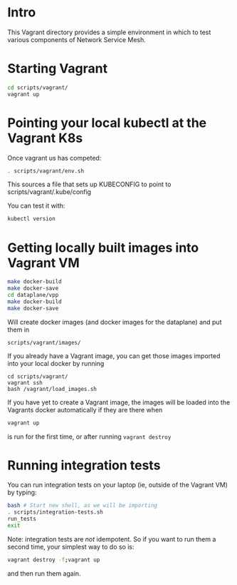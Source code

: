 # Intro

This Vagrant directory provides a simple environment in which to test various components of Network Service Mesh.

# Starting Vagrant

```bash
cd scripts/vagrant/
vagrant up
```

# Pointing your local kubectl at the Vagrant K8s

Once vagrant us has competed:

```bash
. scripts/vagrant/env.sh
```

This sources a file that sets up KUBECONFIG to point to 
scripts/vagrant/.kube/config

You can test it with:

```bash
kubectl version
```

# Getting locally built images into Vagrant VM

```bash
make docker-build
make docker-save
cd dataplane/vpp
make docker-build
make docker-save
```

Will create docker images (and docker images for the dataplane) and put them in

```
scripts/vagrant/images/
```

If you already have a Vagrant image, you can get those images imported into your
local docker by running

```
cd scripts/vagrant/
vagrant ssh
bash /vagrant/load_images.sh
```

If you have yet to create a Vagrant image, the images will be loaded into the Vagrants docker automatically
if they are there when

```bash
vagrant up
```

is run for the first time, or after running ```vagrant destroy```

# Running integration tests

You can run integration tests on your laptop (ie, outside of the Vagrant VM) by typing:

```bash
bash # Start new shell, as we will be importing
. scripts/integration-tests.sh
run_tests
exit
```

Note: integration tests are *not* idempotent.  So if you want to run them a second time,
your simplest way to do so is:

```bash
vagrant destroy -f;vagrant up
```

and then run them again.

